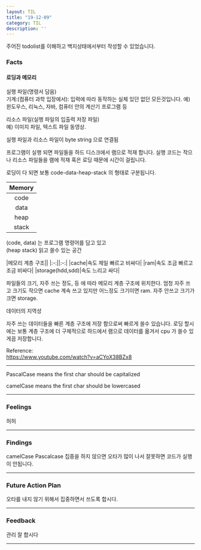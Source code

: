 ```yaml
---
layout: TIL
title: "19-12-09"
category: TIL
description: ''
---
```


주어진 todolist를 이해하고 백지상태에서부터 작성할 수 있었습니다.

### Facts

#### 로딩과 메모리

실행 파일(명령서 담음) <br>
기계:(컴퓨터 과학 입장에서): 입력에 따라 동작하는 실체 있던 없던 모든것입니다.
예) 윈도우스, 리눅스, 자바, 컴퓨터 안의 계산기 프로그램 등

리소스 파일(실행 파일의 입출력 저장 파일)<br>
예) 이미지 파일, 텍스트 파일 동영상.

실행 파일과 리소스 파일이 byte string 으로 연결됨

프로그램이 실행 되면 파일들을 하드 디스크에서 램으로 적재 합니다. 실행 코드는 작으나 리소스 파일들을 램에 적재 혹은 로딩 때문에 시간이 걸립니다.

로딩이 다 되면 보통 code-data-heap-stack 의 형태로 구분됩니다.



|Memory|
|:-:|
|code|
|data|
|heap|
|stack|

(code, data) 는 프로그램 명령어를 담고 있고 <br>
(heap stack) 읽고 쓸수 있는 공간<br>

|메모리 계층 구조||
|:-:||:-:|
|cache|속도 제일 빠르고 비싸다|
|ram|속도 조금 빠르고 조금 비싸다|
|storage(hdd,sdd)|속도 느리고 싸다|

파일들의 크기, 자주 쓰는 정도, 등 에 따라 메모리 계층 구조에 위치한다. 엄청 자주 쓰고 크기도 작으면 cache 계속 쓰고 있지만 어느정도 크기이면 ram. 자주 안쓰고 크기가 크면 storage.

데이터의 지역성

자주 쓰는 데이터들을 빠른 계층 구조에 저장 함으로써 빠르게 쓸수 있습니다.
로딩 할시에는 보통 계층 구조에 더 구체적으로 하드에서 램으로 데이터를 옮겨서 cpu 가 쓸수 있게끔 저장합니다.

Reference:<br>
<https://www.youtube.com/watch?v=aCYoX38BZx8>

----

 PascalCase means the first char should be capitalized
 <br>

 camelCase means the first char should be lowercased

----

### Feelings

허허

----

### Findings

camelCase Pascalcase
집중을 하지 않으면 오타가 많이 나서 잘못하면 코드가 실행이 안됩니다.

----

### Future Action Plan

오타를 내지 않기 위해서 집중하면서 쓰도록 합시다.

----

### Feedback

관리 잘 합시다

----
